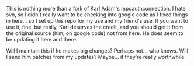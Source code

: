 This is nothing more than a fork of Karl Adam's mpoauthconnection.  I hate svn, so I didn't really want to be checking into google code as I fixed things in here... so I set up this repo for my use and my friend's use.  If you want to use it, fine, but really, Karl deserves the credit, and you should get it from the original source (him, on google code) not from here.  He does seem to be updating it here and there.

Will I maintain this if he makes big changes? Perhaps not... who knows.  Will I send him patches from my updates?  Maybe... if they're really worthwhile.
